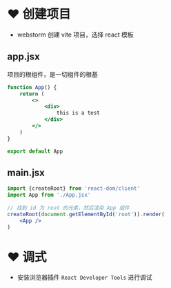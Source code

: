 # ❤️ 创建项目
- webstorm 创建 vite 项目，选择 react 模板

## app.jsx
项目的根组件，是一切组件的根基
```jsx
function App() {
    return (
        <>
            <div>
                this is a test
            </div>
        </>
    )
}

export default App
```

## main.jsx
```jsx
import {createRoot} from 'react-dom/client'  
import App from './App.jsx'  
  
// 找到 id 为 root 的元素，然后渲染 App 组件  
createRoot(document.getElementById('root')).render(  
    <App />  
)
```

# ❤️ 调式
- 安装浏览器插件 `React Developer Tools` 进行调试
